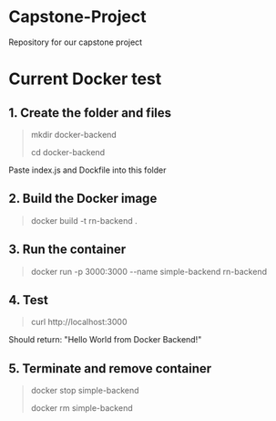 # Capstone-Project
Repository for our capstone project

# Current Docker test

## 1. Create the folder and files

>mkdir docker-backend
>
>cd docker-backend

Paste index.js and Dockfile into this folder

## 2. Build the Docker image

>docker build -t rn-backend .

## 3. Run the container

>docker run -p 3000:3000 --name simple-backend rn-backend

## 4. Test

>curl http://localhost:3000

Should return: "Hello World from Docker Backend!"

## 5. Terminate and remove container

>docker stop simple-backend
>
>docker rm simple-backend
